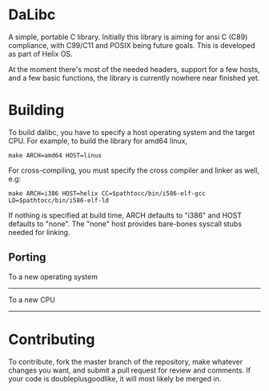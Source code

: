 DaLibc
======
A simple, portable C library.
Initially this library is aiming for ansi C (C89) compliance, with C99/C11 and POSIX being future goals. 
This is developed as part of Helix OS.

At the moment there's most of the needed headers, support for a few hosts, and a few basic functions,
the library is currently nowhere near finished yet.

Building
========
To build dalibc, you have to specify a host operating system and the target CPU.
For example, to build the library for amd64 linux,

    make ARCH=amd64 HOST=linux

For cross-compiling, you must specify the cross compiler and linker as well, e.g:

    make ARCH=i386 HOST=helix CC=$pathtocc/bin/i586-elf-gcc LD=$pathtocc/bin/i586-elf-ld

If nothing is specified at build time, ARCH defaults to "i386" and HOST defaults to "none".
The "none" host provides bare-bones syscall stubs needed for linking.

Porting
-------
To a new operating system
- - - - - - - - - - - - -


To a new CPU
- - - - - - -


Contributing
============
To contribute, fork the master branch of the repository, make whatever changes you want,
and submit a pull request for review and comments. If your code is doubleplusgoodlike,
it will most likely be merged in.
